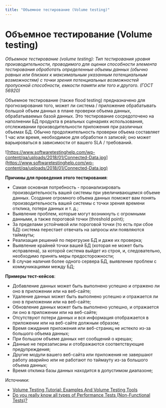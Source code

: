 ```yaml
---
title: "Объемное тестирование (Volume testing)"
---
```


# Объемное тестирование (Volume testing)

_Объемное тестирование (volume testing): Тип тестирования уровня производительности, проводимого для оценки способности элемента тестирования обработать определенные объемы данных (обычно равных или близких к максимальным указанным потенциальным возможностям) с точки зрения потенциальных возможностей пропускной способности, емкости памяти или того и другого. (ГОСТ 56920)_

Объемное тестирование (также flood testing) предназначено для прогнозирования того, может ли система / приложение обрабатывать большой объем данных в плане проверки объема данных, обрабатываемых базой данных. Это тестирование сосредоточено на наполнении БД продукта в реальных сценариях использования, отслеживании производительности приложения при различных объемах БД. Обычно продолжительность проверки объема составляет 1 час или время, необходимое для обработки n записей; оно может варьироваться в зависимости от вашего SLA / требований.

![https://www.softwaretestinghelp.com/wp-content/qa/uploads/2018/01/Connected-Data.jpg](https://www.softwaretestinghelp.com/wp-content/qa/uploads/2018/01/Connected-Data.jpg)

**Причины для проведения этого тестирования**:

* Самая основная потребность - проанализировать производительность вашей системы при увеличивающемся объеме данных. Создание огромного объема данных поможет вам понять производительность вашей системы с точки зрения времени отклика, потери данных и т. д.;
* Выявление проблем, которые могут возникнуть с огромными данными, а также пороговой точки (threshold point);
* За пределами устойчивой или пороговой точки (то есть при сбое БД) система перестает отвечать на запросы или появляются таймауты;
* Реализация решений по перегрузке БД и даже их проверка;
* Выявление крайней точки вашей БД (которая не может быть исправлена), за которой система выйдет из строя, и, следовательно, необходимо принять меры предосторожности;
* В случае наличия более одного сервера БД, выявление проблем с коммуникациями между БД;

**Примеры тест-кейсов**:

* Добавление данных может быть выполнено успешно и отражено ли оно в приложении или на веб-сайте;
* Удаление данных может быть выполнено успешно и отражается ли оно в приложении или на веб-сайте;
* Обновление данных может быть выполнено успешно, и отражается ли оно в приложении или на веб-сайте;
* Отсутствуют потери данных и вся информация отображается в приложении или на веб-сайте должным образом;
* Время ожидания приложения или веб-страниц не истекло из-за большого объема данных;
* При большом объеме данных нет сообщений о крешах;
* Данные не перезаписаны и отображаются соответствующие предупреждения;
* Другие модули вашего веб-сайта или приложения не завершают работу аварийно или не работают по таймауту из-за большого объема данных;
* Время отклика базы данных находится в допустимом диапазоне;

Источники:

* [Volume Testing Tutorial: Examples And Volume Testing Tools](https://www.softwaretestinghelp.com/what-is-volume-testing/)
* [Do you really know all types of Performance Tests (Non-Functional Tests)?](https://perfmatrix.blogspot.com/2017/01/type-of-performance-test.html)
